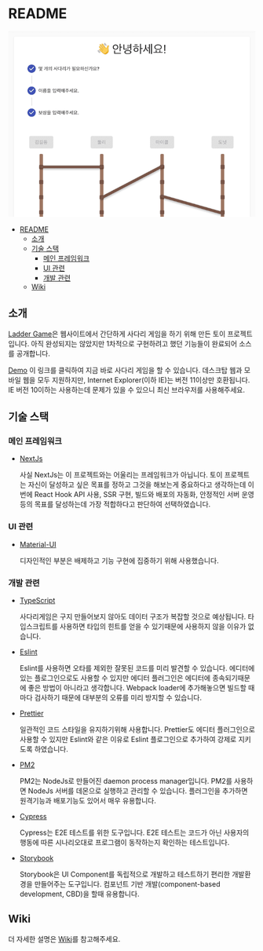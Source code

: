 [demo]: https://ladder.divlook.dev/
[github]: https://github.com/divlook/ladder-game/
[wiki]: https://github.com/divlook/ladder-game/wiki/

# README

![](./public/img/thumbnail_large.png)

- [README](#readme)
  - [소개](#%ec%86%8c%ea%b0%9c)
  - [기술 스택](#%ea%b8%b0%ec%88%a0-%ec%8a%a4%ed%83%9d)
    - [메인 프레임워크](#%eb%a9%94%ec%9d%b8-%ed%94%84%eb%a0%88%ec%9e%84%ec%9b%8c%ed%81%ac)
    - [UI 관련](#ui-%ea%b4%80%eb%a0%a8)
    - [개발 관련](#%ea%b0%9c%eb%b0%9c-%ea%b4%80%eb%a0%a8)
  - [Wiki](#wiki)

## 소개

[Ladder Game][github]은 웹사이트에서 간단하게 사다리 게임을 하기 위해 만든 토이 프로젝트입니다. 아직 완성되지는 않았지만 1차적으로 구현하려고 했던 기능들이 완료되어 소스를 공개합니다.

[Demo][demo] 이 링크를 클릭하여 지금 바로 사다리 게임을 할 수 있습니다. 데스크탑 웹과 모바일 웹을 모두 지원하지만, Internet Explorer(이하 IE)는 버전 11이상만 호환됩니다. IE 버전 10이하는 사용하는데 문제가 있을 수 있으니 최신 브라우저를 사용해주세요.

## 기술 스택

### 메인 프레임워크

- [NextJs](https://nextjs.org/)

  사실 NextJs는 이 프로젝트와는 어울리는 프레임워크가 아닙니다. 토이 프로젝트는 자신이 달성하고 싶은 목표를 정하고 그것을 해보는게 중요하다고 생각하는데 이번에 React Hook API 사용, SSR 구현, 빌드와 배포의 자동화, 안정적인 서버 운영등의 목표를 달성하는데 가장 적합하다고 판단하여 선택하였습니다.

### UI 관련

- [Material-UI](https://material-ui.com/)

  디자인적인 부분은 배제하고 기능 구현에 집중하기 위해 사용했습니다.

### 개발 관련

- [TypeScript](https://www.typescriptlang.org/)

  사다리게임은 구지 만들어보지 않아도 데이터 구조가 복잡할 것으로 예상됩니다. 타입스크립트를 사용하면 타입의 힌트를 얻을 수 있기때문에 사용하지 않을 이유가 없습니다.

- [Eslint](https://eslint.org/)

  Eslint를 사용하면 오타를 제외한 잘못된 코드를 미리 발견할 수 있습니다. 에디터에 있는 플로그인으로도 사용할 수 있지만 에디터 플러그인은 에디터에 종속되기때문에 좋은 방법이 아니라고 생각합니다. Webpack loader에 추가해놓으면 빌드할 때마다 검사하기 때문에 대부분의 오류를 미리 방지할 수 있습니다.

- [Prettier](https://prettier.io/)

  일관적인 코드 스타일을 유지하기위해 사용합니다. Prettier도 에디터 플러그인으로 사용할 수 있지만 Eslint와 같은 이유로 Eslint 플로그인으로 추가하여 강제로 지키도록 하였습니다.

- [PM2](https://pm2.keymetrics.io/)

  PM2는 NodeJs로 만들어진 daemon process manager입니다. PM2를 사용하면 NodeJs 서버를 데몬으로 실행하고 관리할 수 있습니다. 플러그인을 추가하면 원격기능과 배포기능도 있어서 매우 유용합니다.

- [Cypress](https://www.cypress.io/)

  Cypress는 E2E 테스트를 위한 도구입니다. E2E 테스트는 코드가 아닌 사용자의 행동에 따른 시나리오대로 프로그램이 동작하는지 확인하는 테스트입니다.

- [Storybook](https://storybook.js.org/)

  Storybook은 UI Component를 독립적으로 개발하고 테스트하기 편리한 개발환경을 만들어주는 도구입니다. 컴포넌트 기반 개발(component-based development, CBD)을 할때 유용합니다.

## Wiki

더 자세한 설명은 [Wiki][wiki]를 참고해주세요.
